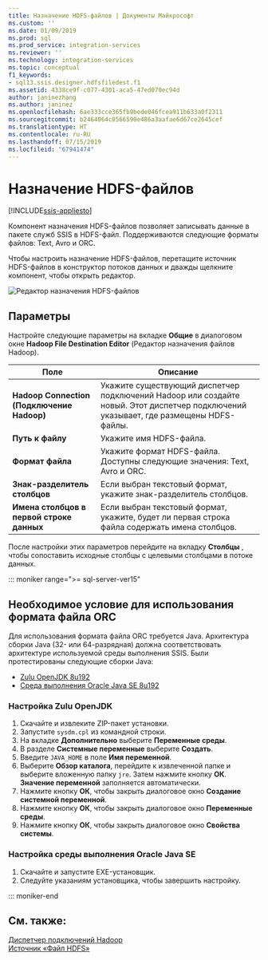 ```yaml
---
title: Назначение HDFS-файлов | Документы Майкрософт
ms.custom: ''
ms.date: 01/09/2019
ms.prod: sql
ms.prod_service: integration-services
ms.reviewer: ''
ms.technology: integration-services
ms.topic: conceptual
f1_keywords:
- sql13.ssis.designer.hdfsfiledest.f1
ms.assetid: 4338ce9f-c077-4301-aca5-47ed070ec94d
author: janinezhang
ms.author: janinez
ms.openlocfilehash: 6ae333cce365fb9bede046fcea911b633a0f2311
ms.sourcegitcommit: b2464064c0566590e486a3aafae6d67ce2645cef
ms.translationtype: HT
ms.contentlocale: ru-RU
ms.lasthandoff: 07/15/2019
ms.locfileid: "67941474"
---
```

# <a name="hdfs-file-destination"></a>Назначение HDFS-файлов

[!INCLUDE[ssis-appliesto](../../includes/ssis-appliesto-ssvrpluslinux-asdb-asdw-xxx.md)]


  Компонент назначения HDFS-файлов позволяет записывать данные в пакете служб SSIS в HDFS-файл. Поддерживаются следующие форматы файлов: Text, Avro и ORC.

 Чтобы настроить назначение HDFS-файлов, перетащите источник HDFS-файлов в конструктор потоков данных и дважды щелкните компонент, чтобы открыть редактор.

 ![Редактор назначения HDFS-файлов](../../integration-services/data-flow/media/hdfs-file-dest.png "Редактор назначения HDFS-файлов")

## <a name="options"></a>Параметры
 Настройте следующие параметры на вкладке **Общие** в диалоговом окне **Hadoop File Destination Editor** (Редактор назначения файлов Hadoop).

|Поле|Описание|
|-----------|-----------------|
|**Hadoop Connection (Подключение Hadoop)**|Укажите существующий диспетчер подключений Hadoop или создайте новый. Этот диспетчер подключений указывает, где размещены HDFS-файлы.|
|**Путь к файлу**|Укажите имя HDFS-файла.|
|**Формат файла**|Укажите формат HDFS-файла. Доступны следующие значения: Text, Avro и ORC.|
|**Знак-разделитель столбцов**|Если выбран текстовый формат, укажите знак-разделитель столбцов.|
|**Имена столбцов в первой строке данных**|Если выбран текстовый формат, укажите, будет ли первая строка файла содержать имена столбцов.|

 После настройки этих параметров перейдите на вкладку **Столбцы** , чтобы сопоставить исходные столбцы с целевыми столбцами в потоке данных.

::: moniker range=">= sql-server-ver15"

## <a name="prerequisite-for-orc-file-format"></a>Необходимое условие для использования формата файла ORC
Для использования формата файла ORC требуется Java.
Архитектура сборки Java (32- или 64-разрядная) должна соответствовать архитектуре используемой среды выполнения SSIS.
Были протестированы следующие сборки Java:

- [Zulu OpenJDK 8u192](https://www.azul.com/downloads/zulu/zulu-windows/)
- [Среда выполнения Oracle Java SE 8u192](https://www.oracle.com/technetwork/java/javase/downloads/java-archive-javase8-2177648.html)

### <a name="set-up-zulus-openjdk"></a>Настройка Zulu OpenJDK
1. Скачайте и извлеките ZIP-пакет установки.
2. Запустите `sysdm.cpl` из командной строки.
3. На вкладке **Дополнительно** выберите **Переменные среды**.
4. В разделе **Системные переменные** выберите **Создать**.
5. Введите `JAVA_HOME` в поле **Имя переменной**.
6. Выберите **Обзор каталога**, перейдите к извлеченной папке и выберите вложенную папку `jre`.
   Затем нажмите кнопку **ОК**. **Значение переменной** заполняется автоматически.
7. Нажмите кнопку **ОК**, чтобы закрыть диалоговое окно **Создание системной переменной**.
8. Нажмите кнопку **ОК**, чтобы закрыть диалоговое окно **Переменные среды**.
9. Нажмите кнопку **ОК**, чтобы закрыть диалоговое окно **Свойства системы**.

### <a name="set-up-oracles-java-se-runtime-environment"></a>Настройка среды выполнения Oracle Java SE
1. Скачайте и запустите EXE-установщик.
2. Следуйте указаниям установщика, чтобы завершить настройку.

::: moniker-end

## <a name="see-also"></a>См. также:
[Диспетчер подключений Hadoop](../../integration-services/connection-manager/hadoop-connection-manager.md)  
[Источник «Файл HDFS»](../../integration-services/data-flow/hdfs-file-source.md)
